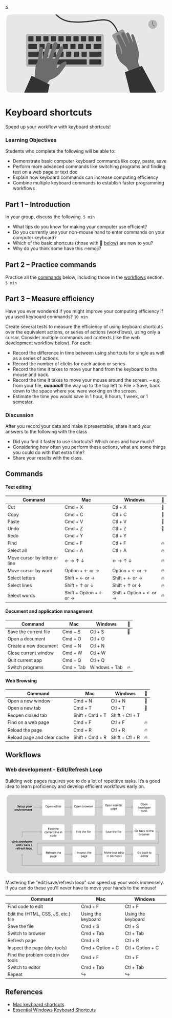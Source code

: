 
[<](README.md)

<img style="width:500px; height:auto;" src="assets/img/banner-keyboard-shortcuts.png">

# Keyboard shortcuts

Speed up your workflow with keyboard shortcuts!

### Learning Objectives

Students who complete the following will be able to:

- Demonstrate basic computer keyboard commands like copy, paste, save  
- Perform more advanced commands like switching programs and finding text on a web page or text doc
- Explain how keyboard commands can increase computing efficiency
- Combine multiple keyboard commands to establish faster programming workflows  





## Part 1 – Introduction

In your group, discuss the following. `5 min`

- What tips do you know for making your computer use efficient?
- Do you currently use your non-mouse hand to enter commands on your computer keyboard?
- Which of the basic shortcuts (those with 🍏 [below](#commands)) are new to you?
- Why do you think some have this 🔥emoji?


## Part 2 – Practice commands

Practice all the [commands](#commands) below, including those in the [workflows](#workflows) section. `5 min`




## Part 3 – Measure efficiency

Have you ever wondered if you might improve your computing efficiency if you used keyboard commands? `10 min`

Create several tests to measure the efficiency of using keyboard shortcuts over the equivalent actions, or series of actions (workflows), using only a cursor. Consider multiple commands and contexts (like the web development workflow below). For each:

- Record the difference in time between using shortcuts for single as well as a series of actions.
- Record the number of clicks for each action or series
- Record the time it takes to move your hand from the keyboard to the mouse and back.
- Record the time it takes to move your mouse around the screen. – e.g. from your file, ***aaaaaall*** the way up to the top left to File > Save, back down to the space where you were working on the screen.
- Estimate the time you would save in 1 hour, 8 hours, 1 week, or 1 semester.


### Discussion

After you record your data and make it presentable, share it and your answers to the following with the class

- Did you find it faster to use shortcuts? Which ones and how much?
- Considering how often you perform these actions, what are some things you could do with that extra time?
- Share your results with the class.








## Commands


#### Text editing

Command | Mac | Windows | 🤔
--- | --- | --- | ---
Cut | Cmd + X | Ctl + X | 🍏
Copy | Cmd + C | Ctl + C | 🍏
Paste | Cmd + V | Ctl + V | 🍏
Undo | Cmd + Z | Ctl + Z | 🍏
Redo | Cmd + Y | Ctl + Y |
Find | Cmd + F | Ctl + F | 🔥
Select all | Cmd + A | Ctl + A | 🔥
Move cursor by letter or line | ← → ↑ ↓ | ← → ↑ ↓ | 🔥
Move cursor by word | Option + ← or → | Option + ← or → | 🔥
Select letters | Shift + ← or → | Shift + ← or → | 🔥
Select lines | Shift + ↑ or ↓ | Shift + ↑ or ↓ | 🔥
Select words | Shift + Option + ← or → | Shift + Option + ← or → | 🔥


#### Document and application management

Command | Mac | Windows | 🤔
--- | --- | --- | ---
Save the current file | Cmd + S | Ctl + S | 🍏
Open a document | Cmd + O | Ctl + O
Create a new document | Cmd + N | Ctl + N
Close current window | Cmd + W | Ctl + W
Quit current app | Cmd + Q | Ctl + Q
Switch programs | Cmd + Tab | Windows + Tab | 🔥

#### Web Browsing

Command | Mac | Windows | 🤔
--- | --- | --- | ---
Open a new window | Cmd + N | Ctl + N | 🍏
Open a new tab | Cmd + T | Ctl + T | 🍏
Reopen closed tab | Shift + Cmd + T | Shift + Ctl + T
Find on a web page | Cmd + F | Ctl + F | 🔥
Reload the page | Cmd + R | Ctl + R | 🔥
Reload page and clear cache | Shift + Cmd + R | Shift + Ctl + R | 🔥



## Workflows


### Web development - Edit/Refresh Loop

Building web pages requires you to do a lot of repetitive tasks. It’s a good idea to learn proficiency and develop efficient workflows early on.

<img style="" src="assets/img/workflow-web.png">

Mastering the "edit/save/refresh loop" can speed up your work immensely. If you can do these you'll never have to move your hands to the mouse!

Command | Mac | Windows
--- | --- | ---
Find code to edit | Cmd + F | Ctl + F
Edit the (HTML, CSS, JS, etc.) file | Using the keyboard | Using the keyboard
Save the file | Cmd + S | Ctl + S
Switch to browser | Cmd + Tab | Ctl + Tab
Refresh page | Cmd + R | Ctl + R
Inspect the page (dev tools) | Cmd + Option + C | Ctl + Option + C
Find the problem code in dev tools | Cmd + F | Ctl + F
Switch to editor | Cmd + Tab | Ctl + Tab
Repeat | ↪ | ↪





## References

- [Mac keyboard shortcuts](https://support.apple.com/en-us/HT201236)
- [Essential Windows Keyboard Shortcuts](https://www.lifewire.com/essential-windows-keyboard-shortcuts-2377753)
